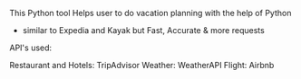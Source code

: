This Python tool Helps user to do vacation planning with the help of Python
  - similar to Expedia and Kayak but Fast, Accurate & more requests

API's used:

Restaurant and Hotels: TripAdvisor
Weather: WeatherAPI
Flight: Airbnb
